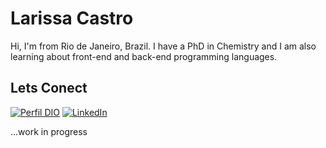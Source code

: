 # Larissa Castro
Hi, I'm from Rio de Janeiro, Brazil. I have a PhD in Chemistry and I am also learning about front-end and back-end programming languages.

## Lets Conect
[![Perfil DIO](https://img.shields.io/badge/-Meu%20Perfil%20na%20DIO-30A3DC?style=for-the-badge)](https://www.dio.me/users/larissa_hec)
[![LinkedIn](https://img.shields.io/badge/-LinkedIn-000?style=for-the-badge&logo=linkedin&logoColor=30A3DC)](https://www.linkedin.com/in/larissa-castro-18292a1b1/)

...work in progress
